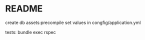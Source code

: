 # README

create db
assets:precompile
set values in congfig/application.yml

tests:
bundle exec rspec
